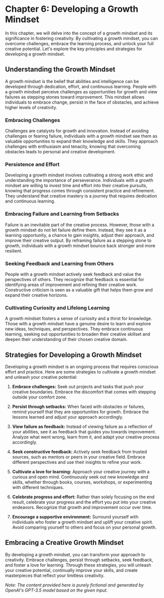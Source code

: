 Chapter 6: Developing a Growth Mindset
======================================

In this chapter, we will delve into the concept of a growth mindset and its significance in fostering creativity. By cultivating a growth mindset, you can overcome challenges, embrace the learning process, and unlock your full creative potential. Let's explore the key principles and strategies for developing a growth mindset.

Understanding the Growth Mindset
--------------------------------

A growth mindset is the belief that abilities and intelligence can be developed through dedication, effort, and continuous learning. People with a growth mindset perceive challenges as opportunities for growth and view failures as stepping stones toward improvement. This mindset allows individuals to embrace change, persist in the face of obstacles, and achieve higher levels of creativity.

### Embracing Challenges

Challenges are catalysts for growth and innovation. Instead of avoiding challenges or fearing failure, individuals with a growth mindset see them as valuable opportunities to expand their knowledge and skills. They approach challenges with enthusiasm and tenacity, knowing that overcoming obstacles leads to personal and creative development.

### Persistence and Effort

Developing a growth mindset involves cultivating a strong work ethic and understanding the importance of perseverance. Individuals with a growth mindset are willing to invest time and effort into their creative pursuits, knowing that progress comes through consistent practice and refinement. They understand that creative mastery is a journey that requires dedication and continuous learning.

### Embracing Failure and Learning from Setbacks

Failure is an inevitable part of the creative process. However, those with a growth mindset do not let failure define them. Instead, they see it as a learning opportunity, a chance to gain insights, adjust their approach, and improve their creative output. By reframing failure as a stepping stone to growth, individuals with a growth mindset bounce back stronger and more resilient.

### Seeking Feedback and Learning from Others

People with a growth mindset actively seek feedback and value the perspectives of others. They recognize that feedback is essential for identifying areas of improvement and refining their creative work. Constructive criticism is seen as a valuable gift that helps them grow and expand their creative horizons.

### Cultivating Curiosity and Lifelong Learning

A growth mindset fosters a sense of curiosity and a thirst for knowledge. Those with a growth mindset have a genuine desire to learn and explore new ideas, techniques, and perspectives. They embrace continuous learning, seeking out opportunities to broaden their creative skillset and deepen their understanding of their chosen creative domain.

Strategies for Developing a Growth Mindset
------------------------------------------

Developing a growth mindset is an ongoing process that requires conscious effort and practice. Here are some strategies to cultivate a growth mindset and unleash your creative potential:

1. **Embrace challenges:** Seek out projects and tasks that push your creative boundaries. Embrace the discomfort that comes with stepping outside your comfort zone.

2. **Persist through setbacks:** When faced with obstacles or failures, remind yourself that they are opportunities for growth. Embrace the lessons learned and adjust your approach accordingly.

3. **View failure as feedback:** Instead of viewing failure as a reflection of your abilities, see it as feedback that guides you towards improvement. Analyze what went wrong, learn from it, and adapt your creative process accordingly.

4. **Seek constructive feedback:** Actively seek feedback from trusted sources, such as mentors or peers in your creative field. Embrace different perspectives and use their insights to refine your work.

5. **Cultivate a love for learning:** Approach your creative journey with a curious and open mind. Continuously seek out new knowledge and skills, whether through books, courses, workshops, or experimenting with different techniques.

6. **Celebrate progress and effort:** Rather than solely focusing on the end result, celebrate your progress and the effort you put into your creative endeavors. Recognize that growth and improvement occur over time.

7. **Encourage a supportive environment:** Surround yourself with individuals who foster a growth mindset and uplift your creative spirit. Avoid comparing yourself to others and focus on your personal growth.

Embracing a Creative Growth Mindset
-----------------------------------

By developing a growth mindset, you can transform your approach to creativity. Embrace challenges, persist through setbacks, seek feedback, and foster a love for learning. Through these strategies, you will unleash your creative potential, continually improve your skills, and create masterpieces that reflect your limitless creativity.

*Note: The content provided here is purely fictional and generated by OpenAI's GPT-3.5 model based on the given input.*
